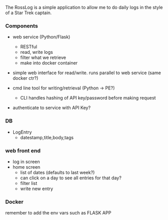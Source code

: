 The RossLog is a simple application to allow me to do daily logs in the style of a Star Trek captain.

### Components
- web service (Python/Flask)
    - RESTful
    - read, write logs
    - filter what we retrieve
    - make into docker container

- simple web interface for read/write.  runs parallel to web service (same docker ctr?)

- cmd line tool for writing/retrieval (Python -> PE?)
    - CLI handles hashing of API key/password before making request
    
- authenticate to service with API Key?

### DB
- LogEntry
    - datestamp,title,body,tags

### web front end
- log in screen
- home screen
    - list of dates (defaults to last week?)
	 - can click on a day to see all entries for that day?
    - filter list
    - write new entry

### Docker
remember to add the env vars such as FLASK APP